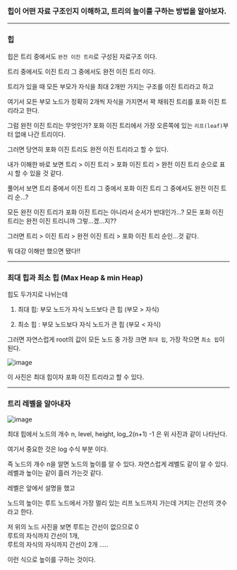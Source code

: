 ### 힙이 어떤 자료 구조인지 이해하고, 트리의 높이를 구하는 방법을 알아보자.
---

### 힙
힙은 트리 중에서도 `완전 이진 트리`로 구성된 자료구조 이다.

트리 중에서도 이진 트리 그 중에서도 완전 이진 트리 이다.

트리가 있을 때 모든 부모가 자식을 최대 2개만 가지는 구조를 이진 트리라고 하고

여기서 모든 부모 노드가 정확히 2개씩 자식을 가지면서 꽉 채워진 트리를 포화 이진 트리라고 한다.

그럼 완전 이진 트리는 무엇인가? 포화 이진 트리에서 가장 오른쪽에 있는 `리프(leaf)`부터 없애 나간 트리이다.

그러면 당연히 포화 이진 트리도 완전 이진 트리라고 할 수 있다.

내가 이해한 바로 보면 트리 > 이진 트리 > 포화 이진 트리 > 완전 이진 트리 순으로 표시 할 수 있을 것 같다.

풀어서 보면 트리 중에서 이진 트리 그 중에서 포화 이진 트리 그 중에서도 완전 이진 트리 순...?

모든 완전 이진 트리가 포화 이진 트리는 아니라서 순서가 반대인가...? 모든 포화 이진 트리는 완전 이진 트리니까 그렇...겠...지??

그러면 트리 > 이진 트리 > 완전 이진 트리 > 포화 이진 트리 순인...것 같다.

뭐 대강 이해만 했으면 됐다!!

---

### 최대 힙과 최소 힙 (Max Heap & min Heap)

힙도 두가지로 나뉘는데

1. 최대 힙: 부모 노드가 자식 노드보다 큰 힙 (부모 > 자식)
  
2. 최소 힙 : 부모 노드보다 자식 노드가 큰 힙 (부모 < 자식)

그러면 자연스럽게 root의 값이 모든 노드 중 가장 크면 `최대 힙`, 가장 작으면 `최소 힙`이 된다.

![image](https://github.com/Drum-J/Rob_Edwards_DataStructure/assets/102205699/252d651a-db60-4f93-9cca-4a39f1b539df)

이 사진은 최대 힙이자 포화 이진 트리라고 할 수 있다.


---

### 트리 레벨을 알아내자

![image](https://github.com/Drum-J/Rob_Edwards_DataStructure/assets/102205699/68dd02fa-32f4-4c03-8763-4613e367bc86)

최대 힙에서 노드의 개수 n, level, height, log_2(n+1) -1  은 위 사진과 같이 나타난다.

여기서 중요한 것은 log 수식 부분 이다.

즉 노드의 개수 n을 알면 노드의 높이를 알 수 있다. 자연스럽게 레벨도 같이 알 수 있다. 레벨과 높이는 같이 흘러 가는것 같다.

레벨은 앞에서 설명을 했고

노드의 높이는 루트 노드에서 가장 멀리 있는 리프 노드까지 가는데 거치는 간선의 갯수 라고 한다.

저 위의 노드 사진을 보면 루트는 간선이 없으므로 0
<br>루트의 자식까지 간선이 1개,
<br>루트의 자식의 자식까지 간선이 2개 .....

이런 식으로 높이를 구하는 것이다.
